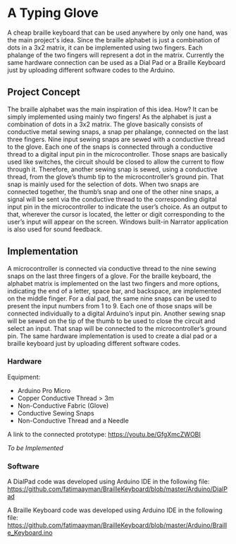 # A Typing Glove
A cheap braille keyboard that can be used anywhere by only one hand, was the main project's idea. Since the braille alphabet is just a combination of dots in a 3x2 matrix, it can be implemented using two fingers. Each phalange of the two fingers will represent a dot in the matrix. Currently the same hardware connection can be used as a Dial Pad or a Braille Keyboard just by uploading different software codes to the Arduino.

## Project Concept
The braille alphabet was the main inspiration of this idea. How? It can be simply implemented using mainly two fingers! As the alphabet is just a combination of dots in a 3x2 matrix. The glove basically consists of conductive metal sewing snaps, a snap per phalange, connected on the last three fingers. Nine input sewing snaps are sewed with a conductive thread to the glove. Each one of the snaps is connected through a conductive thread to a digital input pin in the microcontroller. Those snaps are basically used like switches, the circuit should be closed to allow the current to flow through it. Therefore, another sewing snap is sewed, using a conductive thread, from the glove’s thumb tip to the microcontroller’s ground pin. That snap is mainly used for the selection of dots.
When two snaps are connected together, the thumb’s snap and one of the other nine snaps, a signal will be sent via the conductive thread to the corresponding digital input pin in the microcontroller to indicate the user’s choice. As an output to that, wherever the cursor is located, the letter or digit corresponding to the user’s input will appear on the screen. Windows built-in Narrator application is also used for sound feedback.

## Implementation
A microcontroller is connected via conductive thread to the nine sewing snaps on the last three fingers of a glove. For the braille keyboard, the alphabet matrix is implemented on the last two fingers and more options, indicating the end of a letter, space bar, and backspace, are implemented on the middle finger. For a dial pad, the same nine snaps can be used to present the input numbers from 1 to 9. Each one of those snaps will be connected individually to a digital Arduino’s input pin. Another sewing snap will be sewed on the tip of the thumb to be used to close the circuit and select an input. That snap will be connected to the microcontroller’s ground pin.
The same hardware implementation is used to create a dial pad or a braille keyboard just by uploading different software codes.

### Hardware
Equipment:
- Arduino Pro Micro
- Copper Conductive Thread > 3m
- Non-Conductive Fabric (Glove)
- Conductive Sewing Snaps
- Non-Conductive Thread and a Needle

A link to the connected prototype: https://youtu.be/GfgXmcZWOBI

*To be Implemented*
### Software
A DialPad code was developed using Arduino IDE in the following file:
https://github.com/fatimaayman/BrailleKeyboard/blob/master/Arduino/DialPad 

A Braille Keyboard code was developed using Arduino IDE in the following file:
https://github.com/fatimaayman/BrailleKeyboard/blob/master/Arduino/Braille_Keyboard.ino
